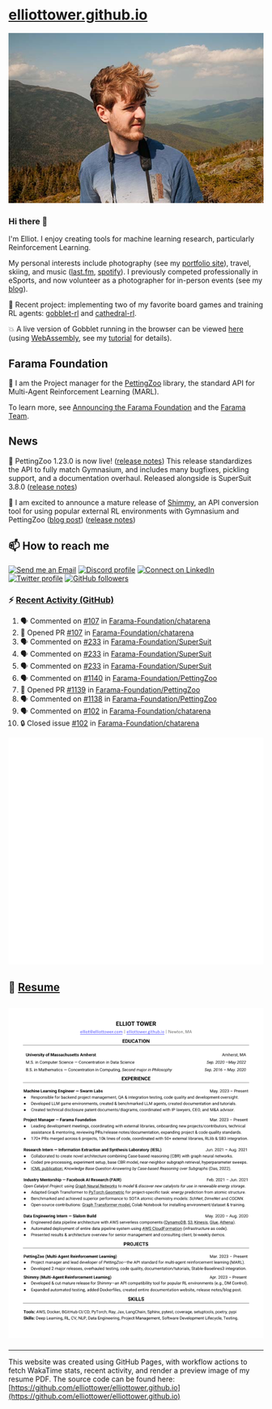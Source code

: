 # [elliottower.github.io](https://github.com/elliottower/elliottower.github.io)

[![A wild Elliot on Mt Washington](https://raw.githubusercontent.com/elliottower/elliottower.github.io/main/src/jpg/DSCF7539-600px.jpg?raw=true)](https://raw.githubusercontent.com/elliottower/elliottower.github.io/main/src/jpg/DSCF7539.jpg?raw=true)

### Hi there 👋

I'm Elliot. I enjoy creating tools for machine learning research, particularly Reinforcement Learning.

My personal interests include photography (see my [portfolio site](https://www.elliottower.com/)), travel, skiing, and music ([last.fm](https://www.last.fm/user/ajsdlfkwer), [spotify](https://open.spotify.com/user/12132818380)). I previously competed professionally in eSports, and now volunteer as a photographer for in-person events (see my [blog](https://www.elliottower.com/stories/?category=events)).

🤖 Recent project: implementing two of my favorite board games and training RL agents: [gobblet-rl](https://github.com/elliottower/gobblet-rl) and [cathedral-rl](https://github.com/elliottower/cathedral-rl). 

💥 A live version of Gobblet running in the browser can be viewed [here](https://elliottower.github.io/gobblet-rl/) (using [WebAssembly](https://webassembly.org/), see my [tutorial](https://github.com/elliottower/gobblet-rl/blob/main/tutorials/WebAssembly/web_assembly.md) for details).

## Farama Foundation

🚀 I am the Project manager for the [PettingZoo](https://github.com/Farama-Foundation/PettingZoo) library, the standard API for Multi-Agent Reinforcement Learning (MARL). 

To learn more, see [Announcing the Farama Foundation](https://farama.org/Announcing-The-Farama-Foundation) and the [Farama Team](https://farama.org/team).

## News

🎉 PettingZoo 1.23.0 is now live! ([release notes](https://github.com/Farama-Foundation/PettingZoo/releases/tag/1.23.0)) This release standardizes the API to fully match Gymnasium, and includes many bugfixes, pickling support, and a documentation overhaul. Released alongside is SuperSuit 3.8.0 ([release notes](https://github.com/Farama-Foundation/SuperSuit/releases/tag/3.8.0)) 

<!-- ![GitHub Release Date](https://img.shields.io/github/release-date/Farama-Foundation/PettingZoo) -->

🎉 I am excited to announce a mature release of [Shimmy](https://github.com/Farama-Foundation/Shimmy), an API conversion tool for using popular external RL environments with Gymnasium and PettingZoo ([blog post](https://farama.org/Announcing-Shimmy)) ([release notes](https://github.com/Farama-Foundation/Shimmy/releases/tag/v1.0.0)) 

## 📫 How to reach me

 [![Send me an Email](https://img.shields.io/badge/email-elliot%40elliottower.com-blue)](mailto:elliot@elliottower.com)
 [![Discord profile](https://img.shields.io/badge/Discord-7289DA?style=flat&logo=discord&logoColor=white)](https://discord.com/users/83091537923145728)
 [![Connect on LinkedIn](https://img.shields.io/badge/--linkedin?label=LinkedIn&logo=LinkedIn&style=social)](https://www.linkedin.com/in/elliot-tower)
 [![Twitter profile](https://img.shields.io/twitter/follow/elliottower?style=social)](https://twitter.com/ElliotTower/)
 [![GitHub followers](https://img.shields.io/github/followers/elliottower?style=social)](https://github.com/elliottower/)

### ⚡ [Recent Activity (GitHub)](https://github.com/elliottower)

<!--START_SECTION:activity-->
1. 🗣 Commented on [#107](https://github.com/Farama-Foundation/chatarena/pull/107#issuecomment-1828277261) in [Farama-Foundation/chatarena](https://github.com/Farama-Foundation/chatarena)
2. 💪 Opened PR [#107](https://github.com/Farama-Foundation/chatarena/pull/107) in [Farama-Foundation/chatarena](https://github.com/Farama-Foundation/chatarena)
3. 🗣 Commented on [#233](https://github.com/Farama-Foundation/SuperSuit/pull/233#issuecomment-1828275796) in [Farama-Foundation/SuperSuit](https://github.com/Farama-Foundation/SuperSuit)
4. 🗣 Commented on [#233](https://github.com/Farama-Foundation/SuperSuit/pull/233#issuecomment-1828106072) in [Farama-Foundation/SuperSuit](https://github.com/Farama-Foundation/SuperSuit)
5. 🗣 Commented on [#233](https://github.com/Farama-Foundation/SuperSuit/pull/233#issuecomment-1828081623) in [Farama-Foundation/SuperSuit](https://github.com/Farama-Foundation/SuperSuit)
6. 🗣 Commented on [#1140](https://github.com/Farama-Foundation/PettingZoo/pull/1140#issuecomment-1825849181) in [Farama-Foundation/PettingZoo](https://github.com/Farama-Foundation/PettingZoo)
7. 💪 Opened PR [#1139](https://github.com/Farama-Foundation/PettingZoo/pull/1139) in [Farama-Foundation/PettingZoo](https://github.com/Farama-Foundation/PettingZoo)
8. 🗣 Commented on [#1138](https://github.com/Farama-Foundation/PettingZoo/issues/1138#issuecomment-1823622115) in [Farama-Foundation/PettingZoo](https://github.com/Farama-Foundation/PettingZoo)
9. 🗣 Commented on [#102](https://github.com/Farama-Foundation/chatarena/issues/102#issuecomment-1823620199) in [Farama-Foundation/chatarena](https://github.com/Farama-Foundation/chatarena)
10. 🔒 Closed issue [#102](https://github.com/Farama-Foundation/chatarena/issues/102) in [Farama-Foundation/chatarena](https://github.com/Farama-Foundation/chatarena)
<!--END_SECTION:activity-->


<picture>
  <a href="https://metrics.lecoq.io/insights?user=elliottower">
   <img src="/github-metrics.svg" alt="Metrics">
  </a>
</picture>

## 📄 [Resume](https://elliottower.github.io/src/pdf/resume.pdf)

<!-- PDF-TO-MARKDOWN:START -->
![Page 1](src/png/page1.png "Page 1")
---
<!-- PDF-TO-MARKDOWN:END -->

----

This website was created using GitHub Pages, with workflow actions to fetch WakaTime stats, recent activity, and render a preview image of my resume PDF. The source code can be found here: [https://github.com/elliottower/elliottower.github.io](https://github.com/elliottower/elliottower.github.io)
